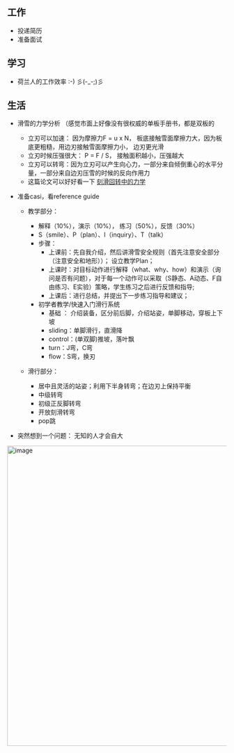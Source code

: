## 工作
- 投递简历
- 准备面试
  
## 学习
- 荷兰人的工作效率 :-) 彡(-_-;)彡

## 生活

- 滑雪的力学分析 （感觉市面上好像没有很权威的单板手册书，都是双板的
  - 立刃可以加速： 因为摩擦力F = u x N， 板底接触雪面摩擦力大，因为板底更粗糙，用边刃接触雪面摩擦力小， 边刃更光滑
  - 立刃时候压强很大： P = F / S， 接触面积越小，压强越大
  - 立刃可以转弯：因为立刃可以产生向心力，一部分来自倾倒重心的水平分量，一部分来自边刃压雪的时候的反向作用力
  - 这篇论文可以好好看一下 [刻滑回转中的力学](https://pubs.cstam.org.cn/data/article/mie/preview/pdf/1650589143920-440936543.pdf)
    

- 准备casi，看reference guide
  - 教学部分：
    - 解释（10%），演示（10%）， 练习（50%），反馈（30%）
    - S（smile）、P（plan）、I（inquiry）、T（talk）
    - 步骤：
      - 上课前：先自我介绍，然后讲滑雪安全规则（首先注意安全部分（注意安全和地形））； 设立教学Plan；
      - 上课时：对目标动作进行解释（what、why、how）和演示（询问是否有问题），对于每一个动作可以采取（S静态、A动态、F自由练习、E实验）策略，学生练习之后进行反馈和指导;
      - 上课后：进行总结，并提出下一步练习指导和建议；
    - 初学者教学/快速入门滑行系统
      - 基础 ： 介绍装备，区分前后脚，介绍站姿，单脚移动，穿板上下坡
      - sliding：单脚滑行，直滑降
      - control：(单双脚)推坡，落叶飘
      - turn：J弯，C弯
      - flow：S弯，换刃
        
  - 滑行部分：
    - 居中且灵活的站姿；利用下半身转弯；在边刃上保持平衡
    - 中级转弯
    - 初级正反脚转弯
    - 开放刻滑转弯
    - pop跳 
  

- 突然想到一个问题： 无知的人才会自大


<img width="690" alt="image" src="https://github.com/jiayit/Weekly/assets/18300143/1206617a-472e-4d38-8402-e348a01b19bc">
